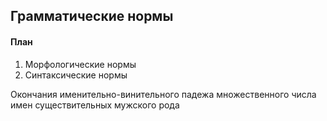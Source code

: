 ## Грамматические нормы
#### План
1. Морфологические нормы
2. Синтаксические нормы

Окончания именительно-винительного падежа множественного числа имен существительных мужского рода


